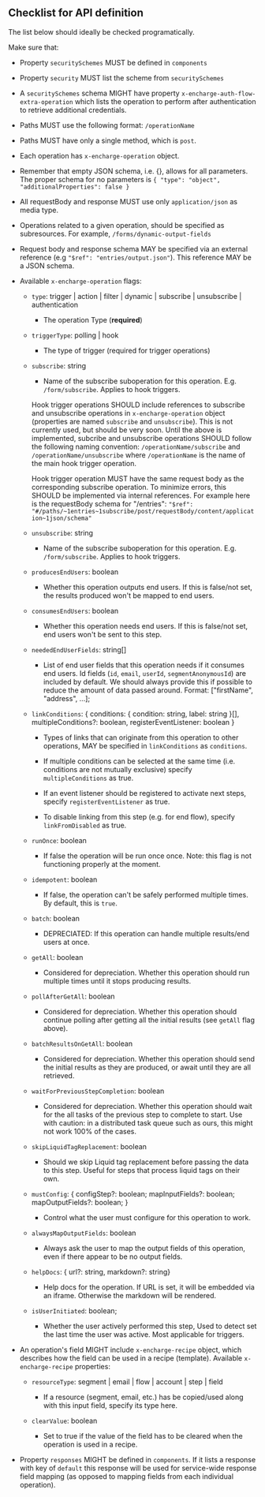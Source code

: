 ## Checklist for API definition

The list below should ideally be checked programatically.

Make sure that:

- Property `securitySchemes` MUST be defined in `components`
- Property `security` MUST list the scheme from `securitySchemes`
- A `securitySchemes` schema MIGHT have property `x-encharge-auth-flow-extra-operation`
  which lists the operation to perform after authentication to retrieve additional credentials.
- Paths MUST use the following format: `/operationName`
- Paths MUST have only a single method, which is `post`.
- Each operation has `x-encharge-operation` object.
- Remember that empty JSON schema, i.e. {}, allows for all parameters.
  The proper schema for no parameters is
  `{ "type": "object", "additionalProperties": false }`
- All requestBody and response MUST use only `application/json` as media type.
- Operations related to a given operation, should be specified as
  subresources. For example, `/forms/dynamic-output-fields`
- Request body and response schema MAY be specified via an external reference
  (e.g `"$ref": "entries/output.json"`). This reference MAY be a JSON schema.
- Available `x-encharge-operation` flags:

  - `type`: trigger | action | filter | dynamic | subscribe | unsubscribe | authentication

    - The operation Type (**required**)

  - `triggerType`: polling | hook

    - The type of trigger (required for trigger operations)

  - `subscribe`: string

    - Name of the subscribe suboperation for this operation. E.g. `/form/subscribe`. Applies to hook triggers.

    Hook trigger operations SHOULD include references to subscribe
    and unsubscribe operations in `x-encharge-operation` object
    (properties are named `subscribe` and `unsubscribe`). This is not currently
    used, but should be very soon. Until the above is implemented, subcribe and
    unsubscribe operations SHOULD follow the following naming convention:
    `/operationName/subscribe` and `/operationName/unsubscribe` where
    `/operationName` is the name of the main hook trigger operation.

    Hook trigger operation MUST have the same request body as the
    corresponding subscribe operation. To minimize errors, this SHOULD be
    implemented via internal references. For example here is the requestBody schema
    for "/entries":
    `"$ref": "#/paths/~1entries~1subscribe/post/requestBody/content/application~1json/schema"`

  - `unsubscribe`: string

    - Name of the subscribe suboperation for this operation. E.g. `/form/subscribe`. Applies to hook triggers.

  - `producesEndUsers`: boolean

    - Whether this operation outputs end users. If this is false/not set, the results produced won't be mapped to end users.

  - `consumesEndUsers`: boolean

    - Whether this operation needs end users. If this is false/not set, end users won't be sent to this step.

  - `neededEndUserFields`: string[]

    - List of end user fields that this operation needs if it consumes end users. Id fields (`id`, `email`, `userId`, `segmentAnonymousId`) are included by default. We should always provide this if possible to reduce the amount of data passed around. Format: ["firstName", "address", ...];

  - `linkConditions`: { conditions: { condition: string, label: string }[], multipleConditions?: boolean, registerEventListener: boolean }

    - Types of links that can originate from this operation to other operations, MAY be specified in `linkConditions` as `conditions`.

    - If multiple conditions can be selected at the same time (i.e. conditions are not mutually exclusive) specify `multipleConditions` as true.

    - If an event listener should be registered to activate next steps, specify `registerEventListener` as true.

    - To disable linking from this step (e.g. for end flow), specify `linkFromDisabled` as true.

  - `runOnce`: boolean

    - If false the operation will be run once once. Note: this flag is not functioning properly at the moment.

  - `idempotent`: boolean

    - If false, the operation can't be safely performed multiple times. By default, this is `true`.

  - `batch`: boolean

    - DEPRECIATED: If this operation can handle multiple results/end users at once.

  - `getAll`: boolean

    - Considered for depreciation. Whether this operation should run multiple times until it stops producing results.

  - `pollAfterGetAll`: boolean

    - Considered for depreciation. Whether this operation should continue polling after getting all the initial results (see `getAll` flag above).

  - `batchResultsOnGetAll`: boolean

    - Considered for depreciation. Whether this operation should send the initial results as they are produced, or await until they are all retrieved.

  - `waitForPreviousStepCompletion`: boolean

    - Considered for depreciation. Whether this operation should wait for the all tasks of the previous step to complete to start. Use with caution: in a distributed task queue such as ours, this might not work 100% of the cases.

  - `skipLiquidTagReplacement`: boolean

    - Should we skip Liquid tag replacement before passing the data to this step. Useful for steps that process liquid tags on their own.

  - `mustConfig`: {
    configStep?: boolean;
    mapInputFields?: boolean;
    mapOutputFields?: boolean;
    }

    - Control what the user must configure for this operation to work.

  - `alwaysMapOutputFields`: boolean

    - Always ask the user to map the output fields of this operation, even if there appear to be no output fields.

  - `helpDocs`: { url?: string, markdown?: string}

    - Help docs for the operation. If URL is set, it will be embedded via an iframe. Otherwise the markdown will be rendered.

  - `isUserInitiated`: boolean;

    - Whether the user actively performed this step, Used to detect set the last time the user was active. Most applicable for triggers.

- An operation's field MIGHT include `x-encharge-recipe` object, which describes how the field can be used in a recipe (template). Available `x-encharge-recipe` properties:

  - `resourceType`: segment | email | flow | account | step | field

    - If a resource (segment, email, etc.) has be copied/used along with this input field, specify its type here.

  - `clearValue`: boolean
    - Set to true if the value of the field has to be cleared when the operation is used in a recipe.

- Property `responses` MIGHT be defined in `components`. If it lists a response with key of `default` this response will be used for service-wide response field mapping (as opposed to mapping fields from each individual operation).
